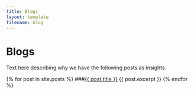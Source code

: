 ```yaml
---
title: Blogs
layout: template
filename: blog
--- 
```


# Blogs

Text here describing why we have the following posts as insights.

{% for post in site.posts %}
  ###<a href="{{ post.url }}">{{ post.title }}</a>
  {{ post.excerpt }}
{% endfor %}
